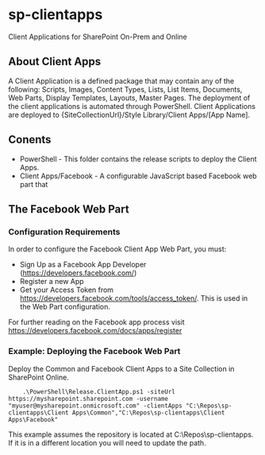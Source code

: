 # sp-clientapps
Client Applications for SharePoint On-Prem and Online

## About Client Apps
A Client Application is a defined package that may contain any of the following: Scripts, Images, Content Types, Lists, List Items, Documents, Web Parts, Display Templates, Layouts, Master Pages.
The deployment of the client applications is automated through PowerShell. 
Client Applications are deployed to {SiteCollectionUrl}/Style Library/Client Apps/[App Name].

## Conents
* PowerShell - This folder contains the release scripts to deploy the Client Apps.
* Client Apps/Facebook - A configurable JavaScript based Facebook web part that 


## The Facebook Web Part

### Configuration Requirements

In order to configure the Facebook Client App Web Part, you must:
* Sign Up as a Facebook App Developer (https://developers.facebook.com/)
* Register a new App 
* Get your Access Token from https://developers.facebook.com/tools/access_token/.  This is used in the Web Part configuration.

For further reading on the Facebook app process visit https://developers.facebook.com/docs/apps/register

### Example: Deploying the Facebook Web Part 

Deploy the Common and Facebook Client Apps to a Site Collection in SharePoint Online.
```
	.\PowerShell\Release.ClientApp.ps1 -siteUrl https://mysharepoint.sharepoint.com -username "myuser@mysharepoint.onmicrosoft.com" -clientApps "C:\Repos\sp-clientapps\Client Apps\Common","C:\Repos\sp-clientapps\Client Apps\Facebook"
```
This example assumes the repository is located at C:\Repos\sp-clientapps.  If it is in a different location you will need to update the path.
